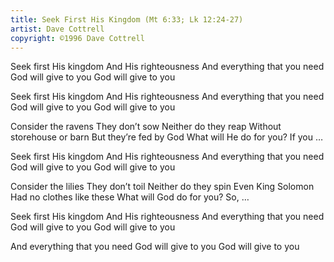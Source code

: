 ```yaml
---
title: Seek First His Kingdom (Mt 6:33; Lk 12:24-27)
artist: Dave Cottrell
copyright: ©1996 Dave Cottrell
---
```

 Seek first His kingdom
 And His righteousness
 And everything that you need
 God will give to you
 God will give to you

 Seek first His kingdom
 And His righteousness
 And everything that you need
 God will give to you
 God will give to you

Consider the ravens
They don’t sow
Neither do they reap
Without storehouse or barn
But they’re fed by God
What will He do for you?
If you …

 Seek first His kingdom
 And His righteousness
 And everything that you need
 God will give to you
 God will give to you

Consider the lilies
They don’t toil
Neither do they spin
Even King Solomon
Had no clothes like these
What will God do for you?
So, …

 Seek first His kingdom
 And His righteousness
 And everything that you need
 God will give to you
 God will give to you

 And everything that you need
 God will give to you
 God will give to you